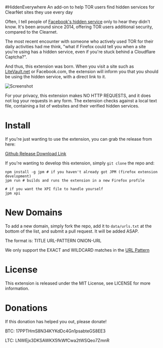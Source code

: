 #HiddenEverywhere
An add-on to help TOR users find hidden services for ClearNet sites they use every day

Often, I tell people of [Facebook's hidden service](http://arstechnica.com/security/2014/10/facebook-offers-hidden-service-to-tor-users/) only to hear they didn't know. It's been around since 2014, offering TOR users additional security, compared to the Clearnet.

The most recent encounter with someone who actively used TOR for their daily activities had me think, "what if Firefox could tell you when a site you're using has a hidden service, even if you're stuck behind a Cloudflare Captcha?".

And thus, this extension was born. When you visit a site such as [LiteVault.net](https://www.litevault.net) or Facebook.com, the extension will inform you that you should be using the hidden service, with a direct link to it.

![Screenshot](https://i.imgur.com/g2UNL3c.png)

For your privacy, this extension makes NO HTTP REQUESTS, and it does not log your requests in any form. The extension checks against a local text file, containing a list of websites and their verified hidden services.


Install
=======
If you're just wanting to use the extension, you can grab the release from here:

[Github Release Download Link](https://github.com/Someguy123/HiddenEverywhere/releases)

If you're wanting to develop this extension, simply `git clone` the repo and:

    npm install -g jpm # if you haven't already got JPM (firefox extension development)
    jpm run # builds and runs the extension in a new Firefox profile

    # if you want the XPI file to handle yourself
    jpm xpi

New Domains
===========

To add a new domain, simply fork the repo, add it to `data/urls.txt` at the bottom of the list, and submit a pull request. It will be added ASAP.

The format is: TITLE URL-PATTERN ONION-URL

We only support the EXACT and WILDCARD matches in the [URL Pattern](https://developer.mozilla.org/en-US/Add-ons/SDK/Low-Level_APIs/util_match-pattern)

License
=======
This extension is released under the MIT License, see LICENSE for more information.

Donations
=====
If this donation has helped you out, please donate!

BTC: 17PPTHmS8N34KYKdDc4Gn1psabteGS8EE3

LTC: LNWEjx3DKSAWKX5fkWfCwa2tWSQeo7ZmnR


